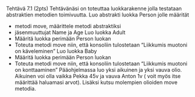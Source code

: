 Tehtävä 7.1 (2pts)
Tehtävänäsi on toteuttaa luokkarakenne jolla testataan abstraktien metodien
toimivuutta.
Luo abstrakti luokka Person jolle määrität
- metodi move, määrittele metodi abstraktiksi
- jäsenmuuttujat Name ja Age
Luo luokka Adult
- Määritä luokka perimään Person luokan
- Toteuta metodi move niin, että konsoliin tulostetaan “Liikkumis muotoni on
käveleminen”
Luo luokka Baby
- Määritä luokka perimään Person luokan
- Toteuta metodi move niin, että konsoliin tulostetaan “Liikkumis muotoni on
konttaaminen”
Pääohjelmassa luo yksi aikuinen ja yksi vauva olio. Aikuinen voi olla vaikka Pekka
45v ja vauva Anton 1v ( voit myös itse määrittää haluamasi arvot). Lisäksi kutsu
molempien olioiden move metodia.